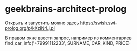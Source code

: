 # geekbrains-architect-prolog

Открыть и запустить можно здесь https://swish.swi-prolog.org/p/kXziNrLj.pl

В правом окне ввести запрос, например из комментариев find_car_info('+79991112233', SURNAME, CAR_KIND, PRICE)
